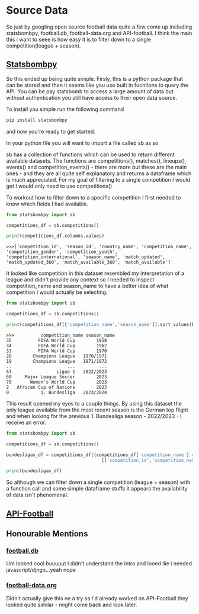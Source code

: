 # Source Data

So just by googling open source football data quite a few come up including statsbombpy, football.db, football-data.org and API-football. I think the main this i want to seee is how easy it is to filter down to a single competition(league + season).

## [Statsbombpy](https://github.com/statsbomb/statsbombpy)
So this ended up being quite simple. Firsly, this is a python package that can be stored and then it seems like you use built in fucntions to query the API. You can be pay statsbomb to access a large amount of data but without authentication you still have access to their open data source. 

To install you simple run the following command
```python
pip install statsbombpy
```

and now you're ready to get started.

In your python file you will want to import a file called sb as so

sb has a collection of functions which can be used to return different available datasets.
The functions are competitions(), matches(), lineups(), events() and competition_events() - there are more but these are the main ones - and they are all quite self explanatory and returns a dataframe which is much appreciated. For my goal of filtering to a single competition I would get I would only need to use competitions()

To workout how to filter down to a specific competition I first needed to know which fields I had available.

```python
from statsbombpy import sb

competitions_df = sb.competitions()

print(competitions_df.columns.values)
```

```
>>>['competition_id', 'season_id', 'country_name', 'competition_name', 'competition_gender', 'competition_youth', 'competition_international', 'season_name', 'match_updated', 'match_updated_360', 'match_available_360', 'match_available']
```

It looked like competition in this dataset resembled my interpretation of a league and didn't provide any context so I needed to inspect competition_name and season_name to have a better idea of what competition I would actually be selecting.

```python
from statsbombpy import sb

competitions_df = sb.competitions()

print(competitions_df[['competition_name','season_name']].sort_values(by='season_name'))
```

```
>>>          competition_name season_name
35          FIFA World Cup        1958
34          FIFA World Cup        1962
33          FIFA World Cup        1970
20        Champions League   1970/1971
19        Champions League   1971/1972
..                     ...         ...
57                 Ligue 1   2022/2023
60     Major League Soccer        2023
70       Women's World Cup        2023
2   African Cup of Nations        2023
0            1. Bundesliga   2023/2024
```

This result opened my eyes to a couple things. By using this dataset the only league available from the most recent season is the German top flight and when looking for the previous 1. Bundesliga season - 2022/2023 - I receive an error.

```python
from statsbombpy import sb

competitions_df = sb.competitions()

bundesligas_df = competitions_df[(competitions_df['competition_name'] == "1. Bundesliga")]\
                                    [['competition_id','competition_name', 'season_name']]

print(bundesligas_df)
```

So although we can filter down a single competition (league + season) with a function call and some simple dataframe stuffs it appears the availability of data isn't phenomenal.

## [API-Football](https://www.api-football.com/)

## Honourable Mentions

### [football.db](https://openfootball.github.io/)
Um looked cool buuuuut I didn't understand the intro and looed liie i needed javascript/djngo...yeah nope

### [football-data.org](https://www.football-data.org/)
Didn't actually give this ne a try as I'd already worked on API-Football they looked quite similar - might come back and look later.